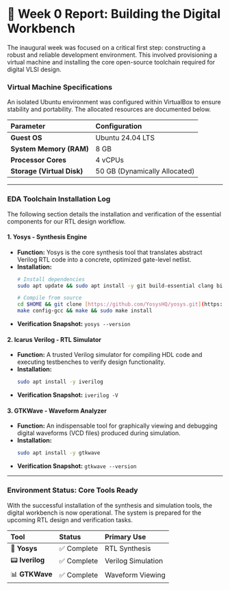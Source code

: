 # 🚀 Week 0 Report: Building the Digital Workbench

The inaugural week was focused on a critical first step: constructing a robust and reliable development environment. This involved provisioning a virtual machine and installing the core open-source toolchain required for digital VLSI design.

### Virtual Machine Specifications

An isolated Ubuntu environment was configured within VirtualBox to ensure stability and portability. The allocated resources are documented below.

| Parameter | Configuration |
| :--- | :--- |
| **Guest OS** | Ubuntu 24.04 LTS |
| **System Memory (RAM)** | 8 GB |
| **Processor Cores** | 4 vCPUs |
| **Storage (Virtual Disk)** | 50 GB (Dynamically Allocated) |

---

### EDA Toolchain Installation Log

The following section details the installation and verification of the essential components for our RTL design workflow.

#### 1. Yosys - Synthesis Engine

* **Function:** Yosys is the core synthesis tool that translates abstract Verilog RTL code into a concrete, optimized gate-level netlist.
* **Installation:**
    ```bash
    # Install dependencies
    sudo apt update && sudo apt install -y git build-essential clang bison flex libreadline-dev gawk tcl-dev libffi-dev graphviz xdot pkg-config python3 zlib1g-dev

    # Compile from source
    cd $HOME && git clone [https://github.com/YosysHQ/yosys.git](https://github.com/YosysHQ/yosys.git) && cd yosys
    make config-gcc && make && sudo make install
    ```
* **Verification Snapshot:**
    `yosys --version`
    

#### 2. Icarus Verilog - RTL Simulator

* **Function:** A trusted Verilog simulator for compiling HDL code and executing testbenches to verify design functionality.
* **Installation:**
    ```bash
    sudo apt install -y iverilog
    ```
* **Verification Snapshot:**
    `iverilog -V`
   

#### 3. GTKWave - Waveform Analyzer

* **Function:** An indispensable tool for graphically viewing and debugging digital waveforms (VCD files) produced during simulation.
* **Installation:**
    ```bash
    sudo apt install -y gtkwave
    ```
* **Verification Snapshot:**
    `gtkwave --version`
   

---

### Environment Status: Core Tools Ready

With the successful installation of the synthesis and simulation tools, the digital workbench is now operational. The system is prepared for the upcoming RTL design and verification tasks.

| Tool | Status | Primary Use |
| :--- | :--- | :--- |
| 🧠 **Yosys** | ✅ Complete | RTL Synthesis |
| 📟 **Iverilog** | ✅ Complete | Verilog Simulation |
| 📊 **GTKWave** | ✅ Complete | Waveform Viewing |
